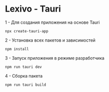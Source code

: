 # Lexivo - Tauri

1 - Для создания приложения на основе Tauri

```
npx create-tauri-app
```

2 - Установка всех пакетов и зависимостей
```
npm install
```

3 - Запуск приложения в режиме разработчика
```
npm run tauri dev
```

4 - Сборка пакета
```
npm run tauri build
```